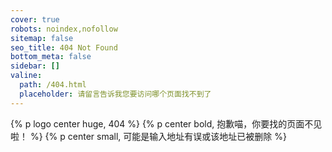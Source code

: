 ```yaml
---
cover: true
robots: noindex,nofollow
sitemap: false
seo_title: 404 Not Found
bottom_meta: false
sidebar: []
valine:
  path: /404.html
  placeholder: 请留言告诉我您要访问哪个页面找不到了
---
```


{% p logo center huge, 404 %}
{% p center bold, 抱歉喵，你要找的页面不见啦！ %}
{% p center small, 可能是输入地址有误或该地址已被删除 %}